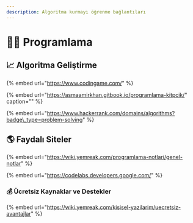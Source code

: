 ```yaml
---
description: Algoritma kurmayı öğrenme bağlantıları
---
```


# 👨‍💻 Programlama

## 📈 Algoritma Geliştirme

{% embed url="https://www.codingame.com/" %}

{% embed url="https://asmaamirkhan.gitbook.io/programlama-kitpcik/" caption="" %}

{% embed url="https://www.hackerrank.com/domains/algorithms?badge\_type=problem-solving" %}

## 🌎 Faydalı Siteler

{% embed url="https://wiki.yemreak.com/programlama-notlari/genel-notlar" %}

{% embed url="https://codelabs.developers.google.com/" %}

### 💰 Ücretsiz Kaynaklar ve Destekler

{% embed url="https://wiki.yemreak.com/kisisel-yazilarim/uecretsiz-avantajlar" %}









